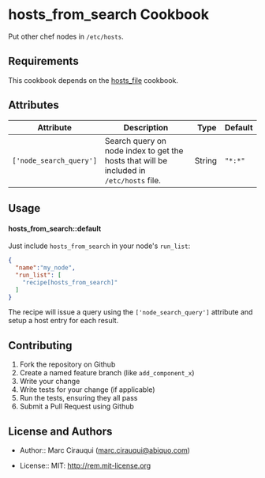 hosts_from_search Cookbook
==========================

Put other chef nodes in ```/etc/hosts```.

Requirements
------------

This cookbook depends on the [hosts_file](https://supermarket.chef.io/cookbooks/hosts_file) cookbook.

Attributes
----------

Attribute | Description | Type | Default
----------|-------------|------|--------
`['node_search_query']`|Search query on node index to get the hosts that will be included in ```/etc/hosts``` file.|String|`"*:*"`

Usage
-----
#### hosts_from_search::default

Just include `hosts_from_search` in your node's `run_list`:

```json
{
  "name":"my_node",
  "run_list": [
    "recipe[hosts_from_search]"
  ]
}
```
The recipe will issue a query using the `['node_search_query']` attribute and setup a host entry for each result.

Contributing
------------

1. Fork the repository on Github
2. Create a named feature branch (like `add_component_x`)
3. Write your change
4. Write tests for your change (if applicable)
5. Run the tests, ensuring they all pass
6. Submit a Pull Request using Github

License and Authors
-------------------

* Author:: Marc Cirauqui (marc.cirauqui@abiquo.com)

* License:: MIT: http://rem.mit-license.org

